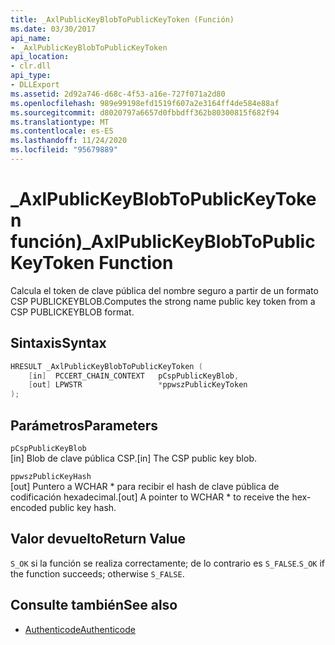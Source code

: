 ```yaml
---
title: _AxlPublicKeyBlobToPublicKeyToken (Función)
ms.date: 03/30/2017
api_name:
- _AxlPublicKeyBlobToPublicKeyToken
api_location:
- clr.dll
api_type:
- DLLExport
ms.assetid: 2d92a746-d68c-4f53-a16e-727f071a2d80
ms.openlocfilehash: 989e99198efd1519f607a2e3164ff4de584e88af
ms.sourcegitcommit: d8020797a6657d0fbbdff362b80300815f682f94
ms.translationtype: MT
ms.contentlocale: es-ES
ms.lasthandoff: 11/24/2020
ms.locfileid: "95679889"
---
```

# <a name="_axlpublickeyblobtopublickeytoken-function"></a><span data-ttu-id="59dae-102">\_AxlPublicKeyBlobToPublicKeyToken función)</span><span class="sxs-lookup"><span data-stu-id="59dae-102">\_AxlPublicKeyBlobToPublicKeyToken Function</span></span>

<span data-ttu-id="59dae-103">Calcula el token de clave pública del nombre seguro a partir de un formato CSP PUBLICKEYBLOB.</span><span class="sxs-lookup"><span data-stu-id="59dae-103">Computes the strong name public key token from a CSP PUBLICKEYBLOB format.</span></span>  
  
## <a name="syntax"></a><span data-ttu-id="59dae-104">Sintaxis</span><span class="sxs-lookup"><span data-stu-id="59dae-104">Syntax</span></span>  
  
```cpp  
HRESULT _AxlPublicKeyBlobToPublicKeyToken (  
    [in]  PCCERT_CHAIN_CONTEXT   pCspPublicKeyBlob,  
    [out] LPWSTR                 *ppwszPublicKeyToken  
);  
```  
  
## <a name="parameters"></a><span data-ttu-id="59dae-105">Parámetros</span><span class="sxs-lookup"><span data-stu-id="59dae-105">Parameters</span></span>  

 `pCspPublicKeyBlob`  
 <span data-ttu-id="59dae-106">[in] Blob de clave pública CSP.</span><span class="sxs-lookup"><span data-stu-id="59dae-106">[in] The CSP public key blob.</span></span>  
  
 `ppwszPublicKeyHash`  
 <span data-ttu-id="59dae-107">[out] Puntero a WCHAR \* para recibir el hash de clave pública de codificación hexadecimal.</span><span class="sxs-lookup"><span data-stu-id="59dae-107">[out] A pointer to WCHAR \* to receive the hex-encoded public key hash.</span></span>  
  
## <a name="return-value"></a><span data-ttu-id="59dae-108">Valor devuelto</span><span class="sxs-lookup"><span data-stu-id="59dae-108">Return Value</span></span>  

 <span data-ttu-id="59dae-109">`S_OK` si la función se realiza correctamente; de lo contrario es `S_FALSE`.</span><span class="sxs-lookup"><span data-stu-id="59dae-109">`S_OK` if the function succeeds; otherwise `S_FALSE`.</span></span>  
  
## <a name="see-also"></a><span data-ttu-id="59dae-110">Consulte también</span><span class="sxs-lookup"><span data-stu-id="59dae-110">See also</span></span>

- [<span data-ttu-id="59dae-111">Authenticode</span><span class="sxs-lookup"><span data-stu-id="59dae-111">Authenticode</span></span>](index.md)
